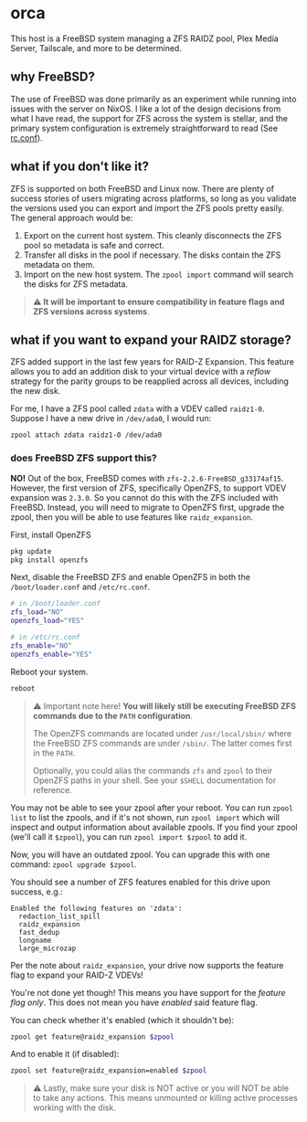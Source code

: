 # orca

This host is a FreeBSD system managing a ZFS RAIDZ pool, Plex Media Server, Tailscale, and more to be determined.

## why FreeBSD?

The use of FreeBSD was done primarily as an experiment while running into issues with the server on NixOS. I like a lot of the design decisions from what I have read, the support for ZFS across the system is stellar, and the primary system configuration is extremely straightforward to read (See [rc.conf](./rc.conf)).

## what if you don't like it?

ZFS is supported on both FreeBSD and Linux now. There are plenty of success stories of users migrating across platforms, so long as you validate the versions used you can export and import the ZFS pools pretty easily. The general approach would be:

1. Export on the current host system. This cleanly disconnects the ZFS pool so metadata is safe and correct.
2. Transfer all disks in the pool if necessary. The disks contain the ZFS metadata on them.
3. Import on the new host system. The `zpool import` command will search the disks for ZFS metadata.

> **⚠️ It will be important to ensure compatibility in feature flags and ZFS versions across systems**.

## what if you want to expand your RAIDZ storage?

ZFS added support in the last few years for RAID-Z Expansion. This feature allows you to add an addition disk to your virtual device with a *reflow* strategy for the parity groups to be reapplied across all devices, including the new disk.

For me, I have a ZFS pool called `zdata` with a VDEV called `raidz1-0`. Suppose I have a new drive in `/dev/ada0`, I would run:

```
zpool attach zdata raidz1-0 /dev/ada0
```

### does FreeBSD ZFS support this?

**NO!** Out of the box, FreeBSD comes with `zfs-2.2.6-FreeBSD_g33174af15`. However, the first version of ZFS, specifically OpenZFS, to support VDEV expansion was `2.3.0`. So you cannot do this with the ZFS included with FreeBSD. Instead, you will need to migrate to OpenZFS first, upgrade the zpool, then you will be able to use features like `raidz_expansion`.

First, install OpenZFS

```sh
pkg update
pkg install openzfs
```

Next, disable the FreeBSD ZFS and enable OpenZFS in both the `/boot/loader.conf` and `/etc/rc.conf`.

```sh
# in /boot/loader.conf
zfs_load="NO"
openzfs_load="YES"

# in /etc/rc.conf
zfs_enable="NO"
openzfs_enable="YES"
```

Reboot your system.

```sh
reboot
```

> ⚠️ Important note here! **You will likely still be executing FreeBSD ZFS commands due to the `PATH` configuration**.
> 
> The OpenZFS commands are located under `/usr/local/sbin/` where the FreeBSD ZFS commands are under `/sbin/`. The latter comes first in the `PATH`.
>
> Optionally, you could alias the commands `zfs` and `zpool` to their OpenZFS paths in your shell. See your `$SHELL` documentation for reference.

You may not be able to see your zpool after your reboot.
You can run `zpool list` to list the zpools, and if it's not shown, run `zpool import` which will inspect and output information about available zpools.
If you find your zpool (we'll call it `$zpool`), you can run `zpool import $zpool` to add it.

Now, you will have an outdated zpool. You can upgrade this with one command: `zpool upgrade $zpool`.

You should see a number of ZFS features enabled for this drive upon success, e.g.:

```
Enabled the following features on 'zdata':
  redaction_list_spill
  raidz_expansion
  fast_dedup
  longname
  large_microzap
```

Per the note about `raidz_expansion`, your drive now supports the feature flag to expand your RAID-Z VDEVs!

You're not done yet though! This means you have support for the *feature flag only*. This does not mean you have *enabled* said feature flag.

You can check whether it's enabled (which it shouldn't be):

```sh
zpool get feature@raidz_expansion $zpool
```

And to enable it (if disabled):

```sh
zpool set feature@raidz_expansion=enabled $zpool
```

> ⚠️ Lastly, make sure your disk is NOT active or you will NOT be able to take any actions. This means unmounted or killing active processes working with the disk.
